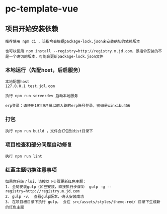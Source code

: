 # pc-template-vue

## 项目开始安装依赖

```
推荐使用 npm ci ，该指令会根据package-lock.json来安装确切的依赖版本
```
```
也可以使用 npm install --registry=http://registry.m.jd.com，该指令安装的不是一个确切的版本，可能会更新package-lock.json文件
```
### 本地运行（先配host，后启服务）
```
本地配置host 
127.0.0.1 test.jdl.com
```
```
执行 npm run serve:dev 启动本地服务
```
```
erp登录：请使用19年9月份以前入职的erp账号登录，密码是xinxibu456
```
### 打包
```
执行 npm run build ，文件会打包到dist目录下
```
### 项目检查和部分问题自动修复
```
执行 npm run lint
```
### 红蓝主题切换注意事项
```
如果你升级了lui，请按以下步骤更新红色主题:
1. 全局安装gulp（如已安装，直接执行步骤3） gulp -g --registry=http://registry.m.jd.com
2. gulp -v， 查看gulp版本，确认安装成功
3. 在项目根目录下执行 gulp， 会在 src/assets/styles/theme-red/ 目录下生成新的红色主题
```
